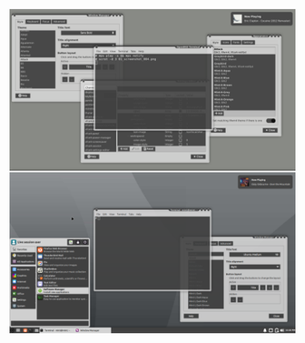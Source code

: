 ![Attack screenshot](https://github.com/carls0n/attack-theme/blob/main/screenshot.png)
<br>
![Attack screenshot](https://github.com/carls0n/attack-theme/blob/main/screenshot2.png)
